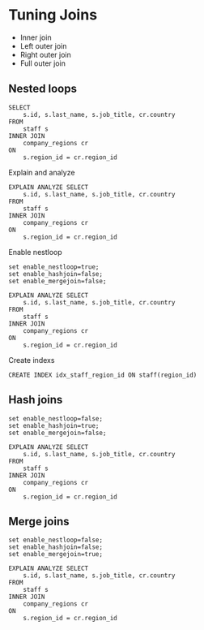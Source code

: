 # Tuning Joins
* Inner join
* Left outer join
* Right outer join
* Full outer join

## Nested loops
```
SELECT 
    s.id, s.last_name, s.job_title, cr.country
FROM
    staff s
INNER JOIN
    company_regions cr
ON
    s.region_id = cr.region_id
```

Explain and analyze
```
EXPLAIN ANALYZE SELECT 
    s.id, s.last_name, s.job_title, cr.country
FROM
    staff s
INNER JOIN
    company_regions cr
ON
    s.region_id = cr.region_id
```

Enable nestloop
```
set enable_nestloop=true;
set enable_hashjoin=false;
set enable_mergejoin=false;

EXPLAIN ANALYZE SELECT 
    s.id, s.last_name, s.job_title, cr.country
FROM
    staff s
INNER JOIN
    company_regions cr
ON
    s.region_id = cr.region_id
```

Create indexs
```
CREATE INDEX idx_staff_region_id ON staff(region_id)
```

## Hash joins
```
set enable_nestloop=false;
set enable_hashjoin=true;
set enable_mergejoin=false;

EXPLAIN ANALYZE SELECT 
    s.id, s.last_name, s.job_title, cr.country
FROM
    staff s
INNER JOIN
    company_regions cr
ON
    s.region_id = cr.region_id
```

## Merge joins
```
set enable_nestloop=false;
set enable_hashjoin=false;
set enable_mergejoin=true;

EXPLAIN ANALYZE SELECT 
    s.id, s.last_name, s.job_title, cr.country
FROM
    staff s
INNER JOIN
    company_regions cr
ON
    s.region_id = cr.region_id
```


